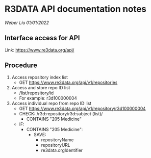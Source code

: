 # R3DATA API documentation notes
_Weber Liu 01/01/2022_

## Interface access for API
Link:
    https://www.re3data.org/api/<api identifier>

## Procedure
1. Access repository index list
    - GET https://www.re3data.org/api/v1/repositories
2. Access and store repo ID list
    - /list/repository/id
    - For example: r3d100000004
3. Access individual repo from repo ID list
    - GET https://www.re3data.org/api/v1/repository/r3d100000004
    - CHECK: /r3d:repository/r3d:subject (list)/
        - CONTAINS "205 Medicine"
    - IF:
        - CONTAINS "205 Medicine":
            - SAVE: 
                - repositoryName
                - repositoryURL
                - re3data.orgIdentifier
                